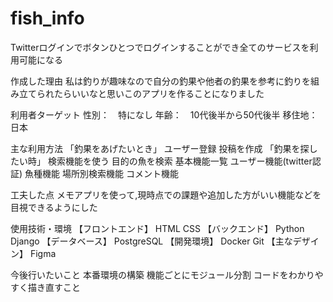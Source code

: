 # fish_info

Twitterログインでボタンひとつでログインすることができ全てのサービスを利用可能になる

作成した理由
私は釣りが趣味なので自分の釣果や他者の釣果を参考に釣りを組み立てられたらいいなと思いこのアプリを作ることになりました

利用者ターゲット
性別：　特になし
年齢：　10代後半から50代後半
移住地：　日本

主な利用方法
「釣果をあげたいとき」
ユーザー登録
投稿を作成
「釣果を探したい時」
検索機能を使う
目的の魚を検索 
基本機能一覧
ユーザー機能(twitter認証)
魚種機能
場所別検索機能
コメント機能

工夫した点
メモアプリを使って,現時点での課題や追加した方がいい機能などを目視できるようにした


使用技術・環境
【フロントエンド】
HTML
CSS
【バックエンド】
Python
Django
【データベース】
PostgreSQL
【開発環境】
Docker
Git
【主なデザイン】
Figma

今後行いたいこと
本番環境の構築
機能ごとにモジュール分割
コードをわかりやすく描き直すこと